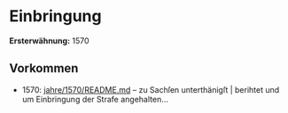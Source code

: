 # Einbringung

**Ersterwähnung:** 1570

## Vorkommen
- 1570: [jahre/1570/README.md](../jahre/1570/README.md) – zu Sachſen unterthänigſt |
berihtet und um Einbringung der Strafe angehalten...
